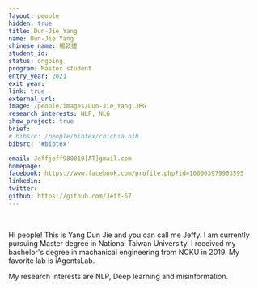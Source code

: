 ```yaml
---
layout: people
hidden: true
title: Dun-Jie Yang
name: Dun-Jie Yang
chinese_name: 楊敦捷
student_id: 
status: ongoing
program: Master student
entry_year: 2021
exit_year: 
link: true
external_url:
image: /people/images/Dun-Jie_Yang.JPG
research_interests: NLP, NLG
show_project: true
brief: 
# bibsrc: /people/bibtex/chichia.bib
bibsrc: '#bibtex'

email: Jeffjeff980010[AT]gmail.com
homepage: 
facebook: https://www.facebook.com/profile.php?id=100003979903595
linkedin: 
twitter: 
github: https://github.com/Jeff-67
---
```


<br />

Hi people! This is Yang Dun Jie and you can call me Jeffy.
I am currently pursuing Master degree in National Taiwan University.
I received my bachelor's degree in machanical engineering from NCKU in 2019.
My favorite lab is iAgentsLab. 

My research interests are NLP, Deep learning and misinformation.


